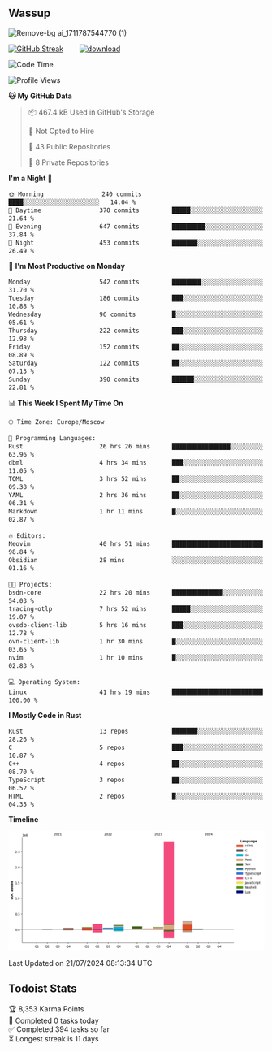 ## Wassup

![Remove-bg ai_1711787544770 (1)](https://github.com/archeoss/archeoss/assets/68448737/e31def6e-524e-4c2b-930d-f672afbf4b77)

<!--
-->

[![GitHub Streak](http://github-readme-streak-stats.herokuapp.com?user=archeoss&theme=shades-of-purple&hide_border=true&date_format=j%20M%5B%20Y%5D)](https://git.io/streak-stats)&nbsp;&nbsp;&nbsp;&nbsp;&nbsp;&nbsp;&nbsp;&nbsp;[![download](https://user-images.githubusercontent.com/68448737/147796309-d8b65b1d-4dde-40d9-b03a-2b42aaa6cd43.jpeg)
](http://bmstu.ru/)

<!--START_SECTION:waka-->
![Code Time](http://img.shields.io/badge/Code%20Time-2%2C976%20hrs%2020%20mins-blue)

![Profile Views](http://img.shields.io/badge/Profile%20Views-0-blue)

**🐱 My GitHub Data** 

> 📦 467.4 kB Used in GitHub's Storage 
 > 
> 🚫 Not Opted to Hire
 > 
> 📜 43 Public Repositories 
 > 
> 🔑 8 Private Repositories 
 > 
**I'm a Night 🦉** 

```text
🌞 Morning                240 commits         ████░░░░░░░░░░░░░░░░░░░░░   14.04 % 
🌆 Daytime                370 commits         █████░░░░░░░░░░░░░░░░░░░░   21.64 % 
🌃 Evening                647 commits         █████████░░░░░░░░░░░░░░░░   37.84 % 
🌙 Night                  453 commits         ███████░░░░░░░░░░░░░░░░░░   26.49 % 
```
📅 **I'm Most Productive on Monday** 

```text
Monday                   542 commits         ████████░░░░░░░░░░░░░░░░░   31.70 % 
Tuesday                  186 commits         ███░░░░░░░░░░░░░░░░░░░░░░   10.88 % 
Wednesday                96 commits          █░░░░░░░░░░░░░░░░░░░░░░░░   05.61 % 
Thursday                 222 commits         ███░░░░░░░░░░░░░░░░░░░░░░   12.98 % 
Friday                   152 commits         ██░░░░░░░░░░░░░░░░░░░░░░░   08.89 % 
Saturday                 122 commits         ██░░░░░░░░░░░░░░░░░░░░░░░   07.13 % 
Sunday                   390 commits         ██████░░░░░░░░░░░░░░░░░░░   22.81 % 
```


📊 **This Week I Spent My Time On** 

```text
🕑︎ Time Zone: Europe/Moscow

💬 Programming Languages: 
Rust                     26 hrs 26 mins      ████████████████░░░░░░░░░   63.96 % 
dbml                     4 hrs 34 mins       ███░░░░░░░░░░░░░░░░░░░░░░   11.05 % 
TOML                     3 hrs 52 mins       ██░░░░░░░░░░░░░░░░░░░░░░░   09.38 % 
YAML                     2 hrs 36 mins       ██░░░░░░░░░░░░░░░░░░░░░░░   06.31 % 
Markdown                 1 hr 11 mins        █░░░░░░░░░░░░░░░░░░░░░░░░   02.87 % 

🔥 Editors: 
Neovim                   40 hrs 51 mins      █████████████████████████   98.84 % 
Obsidian                 28 mins             ░░░░░░░░░░░░░░░░░░░░░░░░░   01.16 % 

🐱‍💻 Projects: 
bsdn-core                22 hrs 20 mins      ██████████████░░░░░░░░░░░   54.03 % 
tracing-otlp             7 hrs 52 mins       █████░░░░░░░░░░░░░░░░░░░░   19.07 % 
ovsdb-client-lib         5 hrs 16 mins       ███░░░░░░░░░░░░░░░░░░░░░░   12.78 % 
ovn-client-lib           1 hr 30 mins        █░░░░░░░░░░░░░░░░░░░░░░░░   03.65 % 
nvim                     1 hr 10 mins        █░░░░░░░░░░░░░░░░░░░░░░░░   02.83 % 

💻 Operating System: 
Linux                    41 hrs 19 mins      █████████████████████████   100.00 % 
```

**I Mostly Code in Rust** 

```text
Rust                     13 repos            ███████░░░░░░░░░░░░░░░░░░   28.26 % 
C                        5 repos             ███░░░░░░░░░░░░░░░░░░░░░░   10.87 % 
C++                      4 repos             ██░░░░░░░░░░░░░░░░░░░░░░░   08.70 % 
TypeScript               3 repos             ██░░░░░░░░░░░░░░░░░░░░░░░   06.52 % 
HTML                     2 repos             █░░░░░░░░░░░░░░░░░░░░░░░░   04.35 % 
```



**Timeline**

![Lines of Code chart](https://raw.githubusercontent.com/archeoss/archeoss/master/assets/bar_graph.png)


 Last Updated on 21/07/2024 08:13:34 UTC
<!--END_SECTION:waka-->

## Todoist Stats

<!-- TODO-IST:START -->
🏆  8,353 Karma Points           
🌸  Completed 0 tasks today           
✅  Completed 394 tasks so far           
⏳  Longest streak is 11 days
<!-- TODO-IST:END -->
